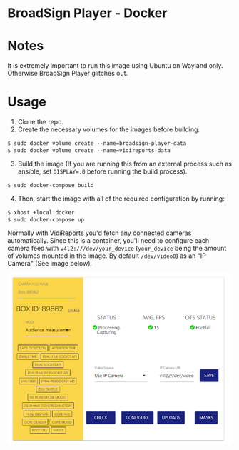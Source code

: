# BroadSign Player - Docker

# Notes

It is extremely important to run this image using Ubuntu on Wayland only. Otherwise BroadSign Player glitches out.

# Usage

1. Clone the repo.
2. Create the necessary volumes for the images before building:

```
$ sudo docker volume create --name=broadsign-player-data
$ sudo docker volume create --name=vidireports-data
```

3. Build the image (If you are running this from an external process such as ansible, set `DISPLAY=:0` before running the build process). 

```
$ sudo docker-compose build
```

4. Then, start the image with all of the required configuration by running:

```
$ xhost +local:docker
$ sudo docker-compose up
```

Normally with VidiReports you'd fetch any connected cameras automatically. Since this is a container, you'll need to configure each camera feed with `v4l2:///dev/your_device` (`your_device` being the amount of volumes mounted in the image. By default `/dev/video0`) as an "IP Camera" (See image below).

![](public/example-config.png)
